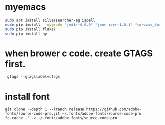 # myemacs
```sh
sudo apt install silversearcher-ag ispell
sudo pip install --upgrade "jedi>=0.9.0" "json-rpc>=1.8.1" "service_factory>=0.1.5"
sudo pip install flake8
sudo pip install hy
```
# when brower c code. create GTAGS first.
```
 gtags --gtagslabel=ctags
```
# install font
```
git clone --depth 1 --branch release https://github.com/adobe-fonts/source-code-pro.git ~/.fonts/adobe-fonts/source-code-pro
fc-cache -f -v ~/.fonts/adobe-fonts/source-code-pro
```
